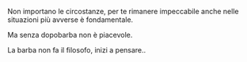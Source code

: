 Non importano le circostanze, per te rimanere impeccabile anche nelle situazioni più avverse è fondamentale.

Ma senza dopobarba non è piacevole.

La barba non fa il filosofo, inizi a pensare..
